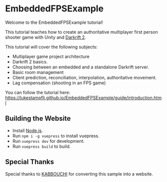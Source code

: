 # EmbeddedFPSExample

Welcome to the EmbeddedFPSExample tutorial!

This tutorial teaches how to create an authoritative multiplayer first person shooter game with Unity and [Darkrift 2](https://darkriftnetworking.com/DarkRift2).

This tutorial will cover the following subjects:

- Multiplayer game project architecture
- Darkrift 2 basics.
- Choosing between an embedded and a standalone Darkrift server.
- Basic room management
- Client prediction, reconciliation, interpolation, authoritative movement.
- Lag compensation (shooting in an FPS game)

You can follow the tutorial here: https://lukestampfli.github.io/EmbeddedFPSExample/guide/introduction.html


## Building the Website
- Install [Node.js](https://nodejs.org/en/).
- Run `npm i -g vuepress` to install vuepress.
- Run `vuepress dev` for development.
- Run `vuepress build` to build.

## Special Thanks
Special thanks to [KABBOUCHI](https://github.com/KABBOUCHI) for converting this sample into a website.